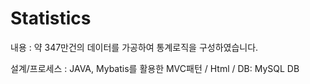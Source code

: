 # Statistics

내용 :	약 347만건의 데이터를 가공하여 통계로직을 구성하였습니다.

설계/프로세스 : JAVA, Mybatis를 활용한 MVC패턴 / Html / DB: MySQL DB
